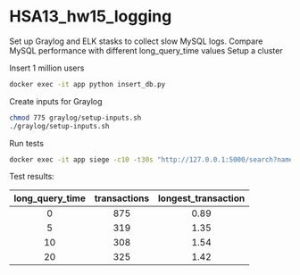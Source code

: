 # HSA13_hw15_logging
Set up Graylog and ELK stasks to collect slow MySQL logs. Compare MySQL performance with different long_query_time values
Setup a cluster


Insert 1 million users

```bash
docker exec -it app python insert_db.py
```

Create inputs for Graylog

```bash
chmod 775 graylog/setup-inputs.sh
./graylog/setup-inputs.sh
```

Run tests

```bash
docker exec -it app siege -c10 -t30s "http://127.0.0.1:5000/search?name=test"
```

Test results:

| long_query_time | transactions | longest_transaction |
|:---------------:|:------------:|:-------------------:|
|        0        |      875     |        0.89         |
|        5        |      319     |        1.35         |
|       10        |      308     |        1.54         |
|       20        |      325     |        1.42         |
